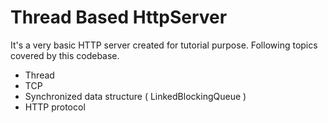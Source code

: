 # Thread Based HttpServer
It's a very basic HTTP server created for tutorial purpose. Following topics covered by this codebase.

  - Thread
  - TCP
  - Synchronized data structure ( LinkedBlockingQueue )
  - HTTP protocol
  
